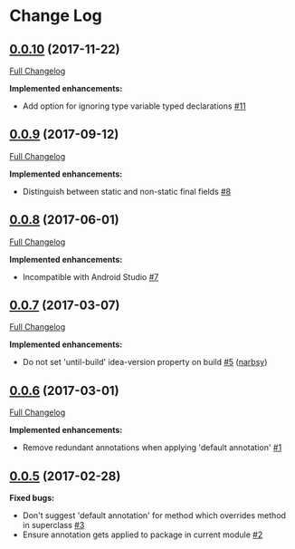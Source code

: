 # Change Log

## [0.0.10](https://github.com/stylismo/nullability-annotations-inspection/tree/0.0.10) (2017-11-22)
[Full Changelog](https://github.com/stylismo/nullability-annotations-inspection/compare/0.0.9...0.0.10)

**Implemented enhancements:**

- Add option for ignoring type variable typed declarations [\#11](https://github.com/stylismo/nullability-annotations-inspection/issues/11)

## [0.0.9](https://github.com/stylismo/nullability-annotations-inspection/tree/0.0.9) (2017-09-12)
[Full Changelog](https://github.com/stylismo/nullability-annotations-inspection/compare/0.0.8...0.0.9)

**Implemented enhancements:**

- Distinguish between static and non-static final fields [\#8](https://github.com/stylismo/nullability-annotations-inspection/issues/8)

## [0.0.8](https://github.com/stylismo/nullability-annotations-inspection/tree/0.0.8) (2017-06-01)
[Full Changelog](https://github.com/stylismo/nullability-annotations-inspection/compare/0.0.7...0.0.8)

**Implemented enhancements:**

- Incompatible with Android Studio [\#7](https://github.com/stylismo/nullability-annotations-inspection/issues/7)

## [0.0.7](https://github.com/stylismo/nullability-annotations-inspection/tree/0.0.7) (2017-03-07)
[Full Changelog](https://github.com/stylismo/nullability-annotations-inspection/compare/0.0.6...0.0.7)

**Implemented enhancements:**

- Do not set 'until-build' idea-version property on build [\#5](https://github.com/stylismo/nullability-annotations-inspection/pull/5) ([narbsy](https://github.com/narbsy))

## [0.0.6](https://github.com/stylismo/nullability-annotations-inspection/tree/0.0.6) (2017-03-01)
[Full Changelog](https://github.com/stylismo/nullability-annotations-inspection/compare/0.0.5...0.0.6)

**Implemented enhancements:**

- Remove redundant annotations when applying 'default annotation' [\#1](https://github.com/stylismo/nullability-annotations-inspection/issues/1)

## [0.0.5](https://github.com/stylismo/nullability-annotations-inspection/tree/0.0.5) (2017-02-28)
**Fixed bugs:**

- Don't suggest 'default annotation' for method which overrides method in superclass [\#3](https://github.com/stylismo/nullability-annotations-inspection/issues/3)
- Ensure annotation gets applied to package in current module [\#2](https://github.com/stylismo/nullability-annotations-inspection/issues/2)